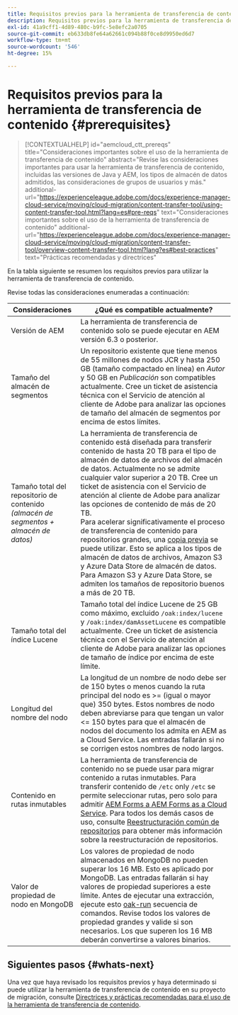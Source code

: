 ```yaml
---
title: Requisitos previos para la herramienta de transferencia de contenido
description: Requisitos previos para la herramienta de transferencia de contenido
exl-id: 41a9cff1-4d89-480c-b9fc-5e8efc2a0705
source-git-commit: eb633db8fe64a62661c094b88f0ce8d9950ed6d7
workflow-type: tm+mt
source-wordcount: '546'
ht-degree: 15%

---
```


# Requisitos previos para la herramienta de transferencia de contenido {#prerequisites}

>[!CONTEXTUALHELP]
>id="aemcloud_ctt_prereqs"
>title="Consideraciones importantes sobre el uso de la herramienta de transferencia de contenido"
>abstract="Revise las consideraciones importantes para usar la herramienta de transferencia de contenido, incluidas las versiones de Java y AEM, los tipos de almacén de datos admitidos, las consideraciones de grupos de usuarios y más."
>additional-url="https://experienceleague.adobe.com/docs/experience-manager-cloud-service/moving/cloud-migration/content-transfer-tool/using-content-transfer-tool.html?lang=es#pre-reqs" text="Consideraciones importantes sobre el uso de la herramienta de transferencia de contenido"
>additional-url="https://experienceleague.adobe.com/docs/experience-manager-cloud-service/moving/cloud-migration/content-transfer-tool/overview-content-transfer-tool.html?lang?es#best-practices" text="Prácticas recomendadas y directrices"

En la tabla siguiente se resumen los requisitos previos para utilizar la herramienta de transferencia de contenido.

Revise todas las consideraciones enumeradas a continuación:

| Consideraciones | ¿Qué es compatible actualmente? |
|---------------------------------------------------------------------|--------------------------------------------------------------------------------------------------------------------------------------------------------------------------------------------------------------------------------------------------------------------------------------------------------------------------------------------------------------------------------------------------------------------------------------------------------------------------------------------------------------------------------------------------------------------------------------------------------------------------------------------------------------------------------------------------------------------------------------------------------------------|
| Versión de AEM | La herramienta de transferencia de contenido solo se puede ejecutar en AEM versión 6.3 o posterior. |
| Tamaño del almacén de segmentos | Un repositorio existente que tiene menos de 55 millones de nodos JCR y hasta 250 GB (tamaño compactado en línea) en *Autor* y 50 GB en *Publicación* son compatibles actualmente. Cree un ticket de asistencia técnica con el Servicio de atención al cliente de Adobe para analizar las opciones de tamaño del almacén de segmentos por encima de estos límites. |
| Tamaño total del repositorio de contenido <br>*(almacén de segmentos + almacén de datos)* | La herramienta de transferencia de contenido está diseñada para transferir contenido de hasta 20 TB para el tipo de almacén de datos de archivos del almacén de datos. Actualmente no se admite cualquier valor superior a 20 TB. Cree un ticket de asistencia con el Servicio de atención al cliente de Adobe para analizar las opciones de contenido de más de 20 TB. <br>Para acelerar significativamente el proceso de transferencia de contenido para repositorios grandes, una [copia previa](https://experienceleague.adobe.com/docs/experience-manager-cloud-service/moving/cloud-migration/content-transfer-tool/handling-large-content-repositories.html?lang=es#setting-up-pre-copy-step) se puede utilizar. Esto se aplica a los tipos de almacén de datos de archivos, Amazon S3 y Azure Data Store de almacén de datos. Para Amazon S3 y Azure Data Store, se admiten los tamaños de repositorio buenos a más de 20 TB. |
| Tamaño total del índice Lucene | Tamaño total del índice Lucene de 25 GB como máximo, excluido `/oak:index/lucene` y `/oak:index/damAssetLucene` es compatible actualmente. Cree un ticket de asistencia técnica con el Servicio de atención al cliente de Adobe para analizar las opciones de tamaño de índice por encima de este límite. |
| Longitud del nombre del nodo | La longitud de un nombre de nodo debe ser de 150 bytes o menos cuando la ruta principal del nodo es >= (igual o mayor que) 350 bytes. Estos nombres de nodo deben abreviarse para que tengan un valor &lt;= 150 bytes para que el almacén de nodos del documento los admita en AEM as a Cloud Service. Las entradas fallarán si no se corrigen estos nombres de nodo largos. |
| Contenido en rutas inmutables | La herramienta de transferencia de contenido no se puede usar para migrar contenido a rutas inmutables. Para transferir contenido de `/etc` only `/etc` se permite seleccionar rutas, pero solo para admitir [AEM Forms a AEM Forms as a Cloud Service](https://experienceleague.adobe.com/docs/experience-manager-forms-cloud-service/forms/migrate-to-forms-as-a-cloud-service.html#paths-of-various-aem-forms-specific-assets). Para todos los demás casos de uso, consulte [Reestructuración común de repositorios](https://experienceleague.adobe.com/docs/experience-manager-65/deploying/restructuring/all-repository-restructuring-in-aem-6-5.html) para obtener más información sobre la reestructuración de repositorios. |
| Valor de propiedad de nodo en MongoDB | Los valores de propiedad de nodo almacenados en MongoDB no pueden superar los 16 MB. Esto es aplicado por MongoDB. Las entradas fallarán si hay valores de propiedad superiores a este límite. Antes de ejecutar una extracción, ejecute esto [oak-run](https://repo1.maven.org/maven2/org/apache/jackrabbit/oak-run/1.38.0/oak-run-1.38.0.jar) secuencia de comandos. Revise todos los valores de propiedad grandes y valide si son necesarios. Los que superen los 16 MB deberán convertirse a valores binarios. |

## Siguientes pasos {#whats-next}

Una vez que haya revisado los requisitos previos y haya determinado si puede utilizar la herramienta de transferencia de contenido en su proyecto de migración, consulte [Directrices y prácticas recomendadas para el uso de la herramienta de transferencia de contenido](https://experienceleague.adobe.com/docs/experience-manager-cloud-service/moving/cloud-migration/content-transfer-tool/guidelines-best-practices-content-transfer-tool.html).
